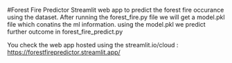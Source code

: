 #Forest Fire Predictor
Streamlit web app to predict the forest fire occurance using the dataset.
After running the forest_fire.py file we will get a model.pkl file which conatins the ml information.
using the model.pkl we predict further outcome in forest_fire_predict.py

You check the web app hosted using the streamlit.io/cloud :  https://forestfirepredictor.streamlit.app/

